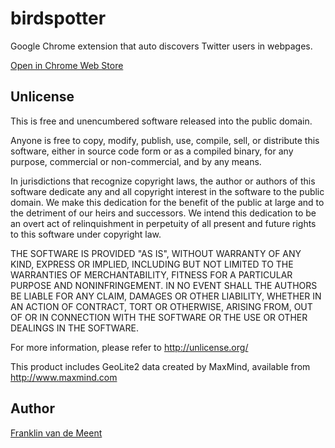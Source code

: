 birdspotter
===========

Google Chrome extension that auto discovers Twitter users in webpages.

[Open in Chrome Web Store](https://chrome.google.com/webstore/detail/bird-spotter-detect-twitt/ggnolfdnhcpnjipfjbicfjifmodbckok)

Unlicense
---------

This is free and unencumbered software released into the public domain.

Anyone is free to copy, modify, publish, use, compile, sell, or
distribute this software, either in source code form or as a compiled
binary, for any purpose, commercial or non-commercial, and by any
means.

In jurisdictions that recognize copyright laws, the author or authors
of this software dedicate any and all copyright interest in the
software to the public domain. We make this dedication for the benefit
of the public at large and to the detriment of our heirs and
successors. We intend this dedication to be an overt act of
relinquishment in perpetuity of all present and future rights to this
software under copyright law.

THE SOFTWARE IS PROVIDED "AS IS", WITHOUT WARRANTY OF ANY KIND,
EXPRESS OR IMPLIED, INCLUDING BUT NOT LIMITED TO THE WARRANTIES OF
MERCHANTABILITY, FITNESS FOR A PARTICULAR PURPOSE AND NONINFRINGEMENT.
IN NO EVENT SHALL THE AUTHORS BE LIABLE FOR ANY CLAIM, DAMAGES OR
OTHER LIABILITY, WHETHER IN AN ACTION OF CONTRACT, TORT OR OTHERWISE,
ARISING FROM, OUT OF OR IN CONNECTION WITH THE SOFTWARE OR THE USE OR
OTHER DEALINGS IN THE SOFTWARE.

For more information, please refer to <http://unlicense.org/>

This product includes GeoLite2 data created by MaxMind, available from
<http://www.maxmind.com>

Author
------

[Franklin van de Meent](https://frankl.in)
